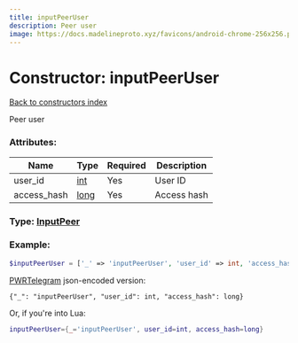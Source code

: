 ```yaml
---
title: inputPeerUser
description: Peer user
image: https://docs.madelineproto.xyz/favicons/android-chrome-256x256.png
---
```

# Constructor: inputPeerUser  
[Back to constructors index](index.md)



Peer user

### Attributes:

| Name     |    Type       | Required | Description |
|----------|---------------|----------|-------------|
|user\_id|[int](../types/int.md) | Yes|User ID|
|access\_hash|[long](../types/long.md) | Yes|Access hash|



### Type: [InputPeer](../types/InputPeer.md)


### Example:

```php
$inputPeerUser = ['_' => 'inputPeerUser', 'user_id' => int, 'access_hash' => long];
```  

[PWRTelegram](https://pwrtelegram.xyz) json-encoded version:

```
{"_": "inputPeerUser", "user_id": int, "access_hash": long}
```


Or, if you're into Lua:

```lua
inputPeerUser={_='inputPeerUser', user_id=int, access_hash=long}

```


